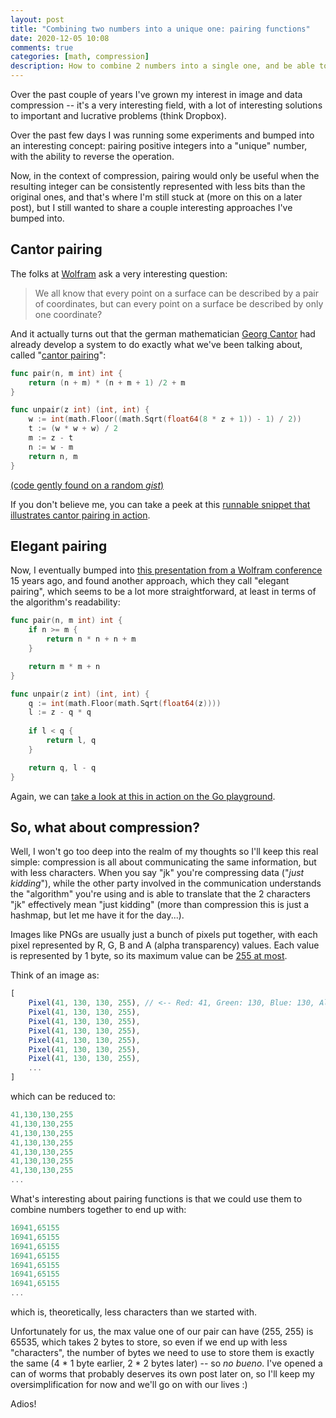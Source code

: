 ```yaml
---
layout: post
title: "Combining two numbers into a unique one: pairing functions"
date: 2020-12-05 10:08
comments: true
categories: [math, compression]
description: How to combine 2 numbers into a single one, and be able to reverse this operation? Cantor and elegant pairing to the rescue!
---
```


Over the past couple of years I've grown my interest in image and data compression
-- it's a very interesting field, with a lot of interesting solutions to important
and lucrative problems (think Dropbox).

Over the past few days I was running some experiments and bumped into an interesting
concept: pairing positive integers into a "unique" number, with the ability to reverse
the operation. 

Now, in the context of compression, pairing would only be useful when
the resulting integer can be consistently represented with less bits 
than the original ones, and that's where I'm still stuck at (more on this on a later post),
but I still wanted to share a couple interesting approaches I've bumped into.

<!-- more -->

## Cantor pairing

The folks at [Wolfram](https://www.wolfram.com/) ask a very interesting question:

> We all know that every point on a surface can be described by a pair of coordinates, but can
every point on a surface be described by only one coordinate?

And it actually turns out that the german mathematician [Georg Cantor](https://en.wikipedia.org/wiki/Georg_Cantor)
had already develop a system to do exactly what we've been talking about, called
"[cantor pairing](https://en.wikipedia.org/wiki/Pairing_function#Cantor_pairing_function)":

```go
func pair(n, m int) int {
	return (n + m) * (n + m + 1) /2 + m
}

func unpair(z int) (int, int) {
	w := int(math.Floor((math.Sqrt(float64(8 * z + 1)) - 1) / 2))
	t := (w * w + w) / 2
	m := z - t
	n := w - m
	return n, m
}
```

[(code gently found on a random *gist*)](https://gist.github.com/dyoo/8062270)

If you don't believe me, you can take a peek at this [runnable snippet that
illustrates cantor pairing in action](https://play.golang.org/p/wmvDNC2zEIx).

## Elegant pairing

Now, I eventually bumped into [this presentation from a Wolfram conference](http://szudzik.com/ElegantPairing.pdf)
15 years ago, and found another approach, which they call "elegant pairing",
which seems to be a lot more straightforward, at least in terms of the algorithm's
readability:

```go
func pair(n, m int) int {
	if n >= m {
		return n * n + n + m
	}

	return m * m + n
}

func unpair(z int) (int, int) {
	q := int(math.Floor(math.Sqrt(float64(z))))
    l := z - q * q
    
	if l < q {
		return l, q
	}

	return q, l - q
}
```

Again, we can [take a look at this in action on the Go playground](https://play.golang.org/p/u3mwn-o613X).

## So, what about compression?

Well, I won't go too deep into the realm of my thoughts so I'll keep this
real simple: compression is all about communicating the same information,
but with less characters. When you say "jk" you're compressing data ("*just kidding*"),
while the other party involved in the communication understands the "algorithm"
you're using and is able to translate that the 2 characters "jk" effectively
mean "just kidding" (more than compression this is just a hashmap, but let me
have it for the day...).

Images like PNGs are usually just a bunch of pixels put together, with each pixel
represented by R, G, B and A (alpha transparency) values. Each value is represented
by 1 byte, so its maximum value can be [255 at most](https://www.quora.com/What-is-the-highest-number-you-can-get-to-using-1-byte).

Think of an image as:

```js
[
    Pixel(41, 130, 130, 255), // <-- Red: 41, Green: 130, Blue: 130, Alpha: 255
    Pixel(41, 130, 130, 255),
    Pixel(41, 130, 130, 255), 
    Pixel(41, 130, 130, 255), 
    Pixel(41, 130, 130, 255),
    Pixel(41, 130, 130, 255),
    Pixel(41, 130, 130, 255),
    ...
]
```

which can be reduced to:

```js
41,130,130,255
41,130,130,255
41,130,130,255
41,130,130,255
41,130,130,255
41,130,130,255
41,130,130,255
...
```

What's interesting about pairing functions is that we could use
them to combine numbers together to end up with:

```js
16941,65155
16941,65155
16941,65155
16941,65155
16941,65155
16941,65155
16941,65155
...
```

which is, theoretically, less characters than we started with.

Unfortunately for us, the max value one of our pair can have
(255, 255) is 65535, which takes 2 bytes to store, so even if
we end up with less "characters", the number of bytes we need
to use to store them is exactly the same 
(4 * 1 byte earlier, 2 * 2 bytes later) -- so *no bueno*. I've opened
a can of worms that probably deserves its own post later on,
so I'll keep my oversimplification for now and we'll go on with
our lives :)

Adios!